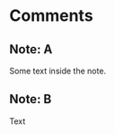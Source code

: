 <!-- Manually edited file -->
# Comments

## Note: A

<!-- This HTML comment will be trimmed -->
Some text <!-- this comment will be trimmed too -->inside the note.

## Note: B

Text<!--- comment --->

<!---
Markdown comments are not universally supported
but unlike HTML, a three-dashed comment is more common.
--->
